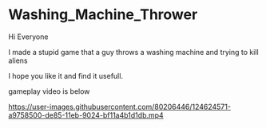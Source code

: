 # Washing_Machine_Thrower
Hi Everyone

I made a stupid game that a guy throws a washing machine and trying to kill aliens

I hope you like it and find it usefull.

gameplay video is below



https://user-images.githubusercontent.com/80206446/124624571-a9758500-de85-11eb-9024-bf11a4b1d1db.mp4



